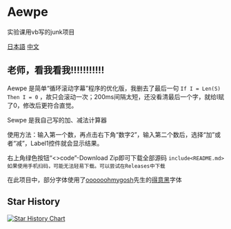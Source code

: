 # Aewpe
实验课用vb写的junk项目

[日本語](README_JP.md) [中文](README.md)
## 老师，看我看我!!!!!!!!!!!
 Aewpe 是简单“循环滚动字幕”程序的优化版，我删去了最后一句 `If I = Len(S) Then I = 0` ，故只会滚动一次；200ms间隔太短，还没看清最后一个字，就给I赋了0，修改后更符合直觉。

 Sewpe 是我自己写的加、减法计算器
 
 使用方法：输入第一个数，再点击右下角“数字2”，输入第二个数后，选择“加”或者“减”，Label1控件就会显示结果。
 
 右上角绿色按钮“<>code”-Download Zip即可下载全部源码 `include<README.md>` ```如果使用手机扫码，可能无法轻易下载。可以尝试在Releases中下载```
 
 在此项目中，部分字体使用了[oooooohmygosh](https://space.bilibili.com/38053181)先生的[得意黑](https://github.com/atelier-anchor/smiley-sans)字体
## Star History
[![Star History Chart](https://api.star-history.com/svg?repos=Gakusyun/Aewpe&type=Date)](https://star-history.com/#Gakusyun/Aewpe&Date)
